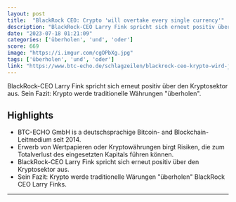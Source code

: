 ```yaml
---
layout: post
title:  "BlackRock CEO: Crypto 'will overtake every single currency'"
description: "BlackRock-CEO Larry Fink spricht sich erneut positiv über den Kryptosektor aus. Sein Fazit: Krypto werde traditionelle Währungen \"überholen\"."
date: "2023-07-18 01:21:09"
categories: ['überholen', 'und', 'oder']
score: 669
image: "https://i.imgur.com/cgOPbXg.jpg"
tags: ['überholen', 'und', 'oder']
link: "https://www.btc-echo.de/schlagzeilen/blackrock-ceo-krypto-wird-jede-einzelne-waehrung-ueberholen-167832/"
---
```


BlackRock-CEO Larry Fink spricht sich erneut positiv über den Kryptosektor aus. Sein Fazit: Krypto werde traditionelle Währungen \"überholen\".

## Highlights

- BTC-ECHO GmbH is a deutschsprachige Bitcoin- and Blockchain-Leitmedium seit 2014.
- Erwerb von Wertpapieren oder Kryptowährungen birgt Risiken, die zum Totalverlust des eingesetzten Kapitals führen können.
- BlackRock-CEO Larry Fink spricht sich erneut positiv über den Kryptosektor aus.
- Sein Fazit: Krypto werde traditionelle Wärungen "überholen" BlackRock CEO Larry Finks.

---
